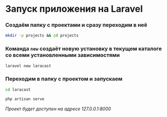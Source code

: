 # Запуск приложения на Laravel

### Создаём папку с проектами и сразу переходим в неё

```bash
mkdir -p projects && cd projects
```

### Команда `new` создаёт новую установку в текущем каталоге со всеми установленными зависимостями

```bash
laravel new laracast
```

### Переходим в папку с проектом и запускаем

```bash
cd laracast
```

```bash
php artisan serve
```

*Проект будет доступен на адресе 127.0.0.1:8000*

